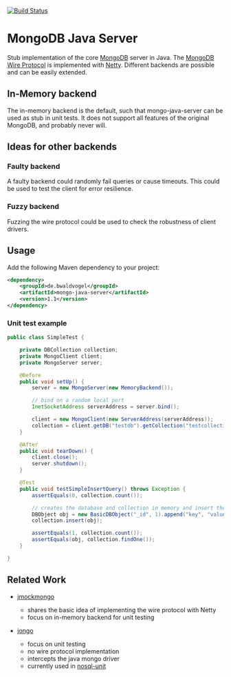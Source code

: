 [![Build Status](https://travis-ci.org/bwaldvogel/mongo-java-server.png?branch=master)](https://travis-ci.org/bwaldvogel/mongo-java-server)

# MongoDB Java Server #

Stub implementation of the core [MongoDB][mongodb] server in Java.
The [MongoDB Wire Protocol][wire-protocol] is implemented with [Netty][netty].
Different backends are possible and can be easily extended.

## In-Memory backend ##

The in-memory backend is the default, such that mongo-java-server can be used
as stub in unit tests. It does not support all features of the original
MongoDB, and probably never will.

## Ideas for other backends ##

### Faulty backend ###

A faulty backend could randomly fail queries or cause timeouts. This could be
used to test the client for error resilience.

### Fuzzy backend ###

Fuzzing the wire protocol could be used to check the robustness of client
drivers.

## Usage
Add the following Maven dependency to your project:

```xml
<dependency>
	<groupId>de.bwaldvogel</groupId>
	<artifactId>mongo-java-server</artifactId>
	<version>1.1</version>
</dependency>
```

### Unit test example ###

```java
public class SimpleTest {

	private DBCollection collection;
	private MongoClient client;
	private MongoServer server;

	@Before
	public void setUp() {
		server = new MongoServer(new MemoryBackend());

		// bind on a random local port
		InetSocketAddress serverAddress = server.bind();

		client = new MongoClient(new ServerAddress(serverAddress));
		collection = client.getDB("testdb").getCollection("testcollection");
	}

	@After
	public void tearDown() {
		client.close();
		server.shutdown();
	}

	@Test
	public void testSimpleInsertQuery() throws Exception {
		assertEquals(0, collection.count());

		// creates the database and collection in memory and insert the object
		DBObject obj = new BasicDBObject("_id", 1).append("key", "value");
		collection.insert(obj);

		assertEquals(1, collection.count());
		assertEquals(obj, collection.findOne());
	}

}
```

## Related Work ##

* [jmockmongo][jmockmongo]
	* shares the basic idea of implementing the wire protocol with Netty
	* focus on in-memory backend for unit testing

* [jongo][jongo]
	* focus on unit testing
	* no wire protocol implementation
	* intercepts the java mongo driver
	* currently used in [nosql-unit][nosql-unit]

[mongodb]: http://www.mongodb.org/
[wire-protocol]: http://www.mongodb.org/display/DOCS/Mongo+Wire+Protocol
[netty]: http://netty.io/
[jmockmongo]: https://github.com/thiloplanz/jmockmongo/
[jongo]: https://github.com/foursquare/fongo/
[nosql-unit]: https://github.com/lordofthejars/nosql-unit/
